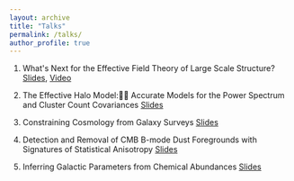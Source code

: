 ```yaml
---
layout: archive
title: "Talks"
permalink: /talks/
author_profile: true
---
```


1. What's Next for the Effective Field Theory of Large Scale Structure? [Slides](http://oliverphilcox.github.io/files/future_eft.pdf), [Video](http://pirsa.org/20060054)

2. The Effective Halo Model: Accurate Models for the Power Spectrum and Cluster Count Covariances [Slides](http://oliverphilcox.github.io/files/ehm.pdf)

3. Constraining Cosmology from Galaxy Surveys [Slides](http://oliverphilcox.github.io/files/h0_eft.pdf)

4. Detection and Removal of CMB B-mode Dust Foregrounds with Signatures of Statistical Anisotropy [Slides](http://oliverphilcox.github.io/files/dust_aniso.pdf)

5. Inferring Galactic Parameters from Chemical Abundances [Slides](http://oliverphilcox.github.io/files/chem_evol.pdf)

